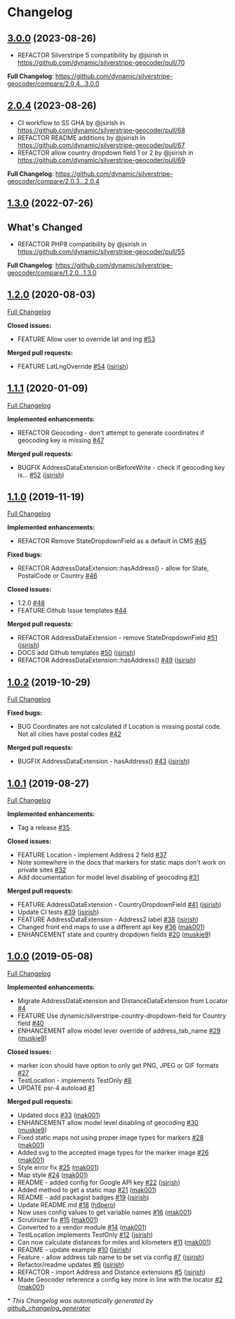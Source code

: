 # Changelog

## [3.0.0](https://github.com/dynamic/silverstripe-geocoder/tree/3.0.0) (2023-08-26)
* REFACTOR Silverstripe 5 compatibility by @jsirish in https://github.com/dynamic/silverstripe-geocoder/pull/70

**Full Changelog**: https://github.com/dynamic/silverstripe-geocoder/compare/2.0.4...3.0.0

## [2.0.4](https://github.com/dynamic/silverstripe-geocoder/tree/2.0.4) (2023-08-26)
* CI workflow to SS GHA by @jsirish in https://github.com/dynamic/silverstripe-geocoder/pull/68
* REFACTOR README additions by @jsirish in https://github.com/dynamic/silverstripe-geocoder/pull/67
* REFACTOR allow country dropdown field 1 or 2 by @jsirish in https://github.com/dynamic/silverstripe-geocoder/pull/69


**Full Changelog**: https://github.com/dynamic/silverstripe-geocoder/compare/2.0.3...2.0.4

## [1.3.0](https://github.com/dynamic/silverstripe-geocoder/tree/1.3.0) (2022-07-26)

## What's Changed
* REFACTOR PHP8 compatibility by @jsirish in https://github.com/dynamic/silverstripe-geocoder/pull/55


**Full Changelog**: https://github.com/dynamic/silverstripe-geocoder/compare/1.2.0...1.3.0

## [1.2.0](https://github.com/dynamic/silverstripe-geocoder/tree/1.2.0) (2020-08-03)

[Full Changelog](https://github.com/dynamic/silverstripe-geocoder/compare/1.1.1...1.2.0)

**Closed issues:**

- FEATURE Allow user to override lat and lng [\#53](https://github.com/dynamic/silverstripe-geocoder/issues/53)

**Merged pull requests:**

- FEATURE LatLngOverride [\#54](https://github.com/dynamic/silverstripe-geocoder/pull/54) ([jsirish](https://github.com/jsirish))

## [1.1.1](https://github.com/dynamic/silverstripe-geocoder/tree/1.1.1) (2020-01-09)

[Full Changelog](https://github.com/dynamic/silverstripe-geocoder/compare/1.1.0...1.1.1)

**Implemented enhancements:**

- REFACTOR Geocoding - don't attempt to generate coordinates if geocoding key is missing [\#47](https://github.com/dynamic/silverstripe-geocoder/issues/47)

**Merged pull requests:**

- BUGFIX AddressDataExtension onBeforeWrite - check if geocoding key is… [\#52](https://github.com/dynamic/silverstripe-geocoder/pull/52) ([jsirish](https://github.com/jsirish))

## [1.1.0](https://github.com/dynamic/silverstripe-geocoder/tree/1.1.0) (2019-11-19)

[Full Changelog](https://github.com/dynamic/silverstripe-geocoder/compare/1.0.2...1.1.0)

**Implemented enhancements:**

- REFACTOR Remove StateDropdownField as a default in CMS [\#45](https://github.com/dynamic/silverstripe-geocoder/issues/45)

**Fixed bugs:**

- REFACTOR AddressDataExtension::hasAddress\(\) - allow for State, PostalCode or Country [\#46](https://github.com/dynamic/silverstripe-geocoder/issues/46)

**Closed issues:**

- 1.2.0 [\#48](https://github.com/dynamic/silverstripe-geocoder/issues/48)
- FEATURE Github Issue templates [\#44](https://github.com/dynamic/silverstripe-geocoder/issues/44)

**Merged pull requests:**

- REFACTOR AddressDataExtension - remove StateDropdownField [\#51](https://github.com/dynamic/silverstripe-geocoder/pull/51) ([jsirish](https://github.com/jsirish))
- DOCS add Github templates [\#50](https://github.com/dynamic/silverstripe-geocoder/pull/50) ([jsirish](https://github.com/jsirish))
- REFACTOR AddressDataExtension::hasAddress\(\) [\#49](https://github.com/dynamic/silverstripe-geocoder/pull/49) ([jsirish](https://github.com/jsirish))

## [1.0.2](https://github.com/dynamic/silverstripe-geocoder/tree/1.0.2) (2019-10-29)

[Full Changelog](https://github.com/dynamic/silverstripe-geocoder/compare/1.0.1...1.0.2)

**Fixed bugs:**

- BUG Coordinates are not calculated if Location is missing postal code. Not all cities have postal codes [\#42](https://github.com/dynamic/silverstripe-geocoder/issues/42)

**Merged pull requests:**

- BUGFIX AddressDataExtension - hasAddress\(\) [\#43](https://github.com/dynamic/silverstripe-geocoder/pull/43) ([jsirish](https://github.com/jsirish))

## [1.0.1](https://github.com/dynamic/silverstripe-geocoder/tree/1.0.1) (2019-08-27)

[Full Changelog](https://github.com/dynamic/silverstripe-geocoder/compare/1.0.0...1.0.1)

**Implemented enhancements:**

- Tag a release [\#35](https://github.com/dynamic/silverstripe-geocoder/issues/35)

**Closed issues:**

- FEATURE Location - implement Address 2 field [\#37](https://github.com/dynamic/silverstripe-geocoder/issues/37)
- Note somewhere in the docs that markers for static maps don't work on private sites [\#32](https://github.com/dynamic/silverstripe-geocoder/issues/32)
- Add documentation for model level disabling of geocoding [\#31](https://github.com/dynamic/silverstripe-geocoder/issues/31)

**Merged pull requests:**

- FEATURE AddressDataExtension - CountryDropdownField [\#41](https://github.com/dynamic/silverstripe-geocoder/pull/41) ([jsirish](https://github.com/jsirish))
- Update CI tests [\#39](https://github.com/dynamic/silverstripe-geocoder/pull/39) ([jsirish](https://github.com/jsirish))
- FEATURE AddressDataExtension - Address2 label [\#38](https://github.com/dynamic/silverstripe-geocoder/pull/38) ([jsirish](https://github.com/jsirish))
- Changed front end maps to use a different api key [\#36](https://github.com/dynamic/silverstripe-geocoder/pull/36) ([mak001](https://github.com/mak001))
- ENHANCEMENT state and country dropdown fields [\#20](https://github.com/dynamic/silverstripe-geocoder/pull/20) ([muskie9](https://github.com/muskie9))

## [1.0.0](https://github.com/dynamic/silverstripe-geocoder/tree/1.0.0) (2019-05-08)

[Full Changelog](https://github.com/dynamic/silverstripe-geocoder/compare/05d0dd93d2b1d28ad4fb46a5bba28c458eaa5423...1.0.0)

**Implemented enhancements:**

- Migrate AddressDataExtension and DistanceDataExtension from Locator [\#4](https://github.com/dynamic/silverstripe-geocoder/issues/4)
- FEATURE Use dynamic/silverstripe-country-dropdown-field for Country field [\#40](https://github.com/dynamic/silverstripe-geocoder/issues/40)
- ENHANCEMENT allow model lever override of address\_tab\_name [\#29](https://github.com/dynamic/silverstripe-geocoder/pull/29) ([muskie9](https://github.com/muskie9))

**Closed issues:**

- marker icon should have option to only get PNG, JPEG or GIF formats [\#27](https://github.com/dynamic/silverstripe-geocoder/issues/27)
- TestLocation - implements TestOnly [\#8](https://github.com/dynamic/silverstripe-geocoder/issues/8)
- UPDATE psr-4 autoload [\#1](https://github.com/dynamic/silverstripe-geocoder/issues/1)

**Merged pull requests:**

- Updated docs [\#33](https://github.com/dynamic/silverstripe-geocoder/pull/33) ([mak001](https://github.com/mak001))
- ENHANCEMENT allow model level disabling of geocoding [\#30](https://github.com/dynamic/silverstripe-geocoder/pull/30) ([muskie9](https://github.com/muskie9))
- Fixed static maps not using proper image types for markers [\#28](https://github.com/dynamic/silverstripe-geocoder/pull/28) ([mak001](https://github.com/mak001))
- Added svg to the accepted image types for the marker image [\#26](https://github.com/dynamic/silverstripe-geocoder/pull/26) ([mak001](https://github.com/mak001))
- Style error fix [\#25](https://github.com/dynamic/silverstripe-geocoder/pull/25) ([mak001](https://github.com/mak001))
- Map style [\#24](https://github.com/dynamic/silverstripe-geocoder/pull/24) ([mak001](https://github.com/mak001))
- README - added config for Google API key [\#22](https://github.com/dynamic/silverstripe-geocoder/pull/22) ([jsirish](https://github.com/jsirish))
- Added method to get a static map [\#21](https://github.com/dynamic/silverstripe-geocoder/pull/21) ([mak001](https://github.com/mak001))
- README - add packagist badges [\#19](https://github.com/dynamic/silverstripe-geocoder/pull/19) ([jsirish](https://github.com/jsirish))
- Update README.md [\#18](https://github.com/dynamic/silverstripe-geocoder/pull/18) ([hdpero](https://github.com/hdpero))
- Now uses config values to get variable names [\#16](https://github.com/dynamic/silverstripe-geocoder/pull/16) ([mak001](https://github.com/mak001))
- Scrutinizer fix [\#15](https://github.com/dynamic/silverstripe-geocoder/pull/15) ([mak001](https://github.com/mak001))
- Converted to a vendor module [\#14](https://github.com/dynamic/silverstripe-geocoder/pull/14) ([mak001](https://github.com/mak001))
- TestLocation implements TestOnly [\#12](https://github.com/dynamic/silverstripe-geocoder/pull/12) ([jsirish](https://github.com/jsirish))
- Can now calculate distances for miles and kilometers [\#11](https://github.com/dynamic/silverstripe-geocoder/pull/11) ([mak001](https://github.com/mak001))
- README - update example [\#10](https://github.com/dynamic/silverstripe-geocoder/pull/10) ([jsirish](https://github.com/jsirish))
- Feature - allow address tab name to be set via config [\#7](https://github.com/dynamic/silverstripe-geocoder/pull/7) ([jsirish](https://github.com/jsirish))
- Refactor/readme updates [\#6](https://github.com/dynamic/silverstripe-geocoder/pull/6) ([jsirish](https://github.com/jsirish))
- REFACTOR - import Address and Distance extensions [\#5](https://github.com/dynamic/silverstripe-geocoder/pull/5) ([jsirish](https://github.com/jsirish))
- Made Geocoder reference a config key more in line with the locator [\#2](https://github.com/dynamic/silverstripe-geocoder/pull/2) ([mak001](https://github.com/mak001))



\* *This Changelog was automatically generated by [github_changelog_generator](https://github.com/github-changelog-generator/github-changelog-generator)*
